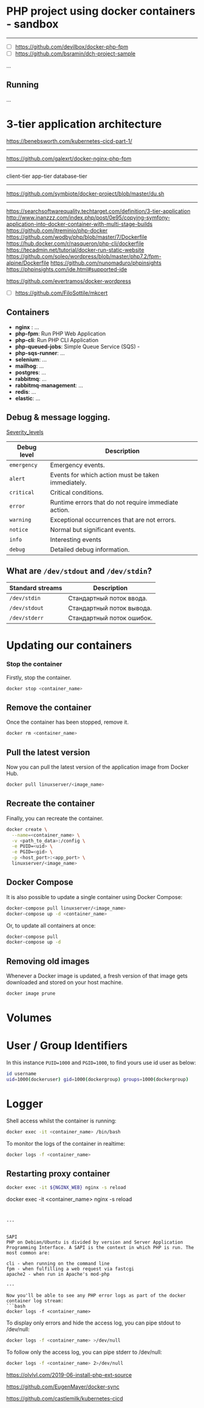 # PHP project using docker containers - sandbox

---

- [ ] https://github.com/devilbox/docker-php-fpm
- [ ] https://github.com/bsramin/dch-project-sample

...

## Running

...

# 3-tier application architecture


https://benebsworth.com/kubernetes-cicd-part-1/

----
https://github.com/galexrt/docker-nginx-php-fpm

---

client-tier
app-tier
database-tier

---

https://github.com/symbiote/docker-project/blob/master/du.sh

---

https://searchsoftwarequality.techtarget.com/definition/3-tier-application
http://www.inanzzz.com/index.php/post/0e95/copying-symfony-application-into-docker-container-with-multi-stage-builds
https://github.com/jtreminio/php-docker
https://github.com/wodby/php/blob/master/7/Dockerfile
https://hub.docker.com/r/nasqueron/php-cli/dockerfile
https://tecadmin.net/tutorial/docker-run-static-website
https://github.com/soleo/wordpress/blob/master/php7.2/fpm-alpine/Dockerfile
https://github.com/nunomaduro/phpinsights
https://phpinsights.com/ide.html#supported-ide



https://github.com/evertramos/docker-wordpress


- [ ] https://github.com/FiloSottile/mkcert

## Containers

- **nginx** : ...
- **php-fpm**: Run PHP Web Application
- **php-cli**: Run PHP CLI Application
- **php-queued-jobs**: Simple Queue Service (SQS) - 
- **php-sqs-runner**: ...
- **selenium**: ...
- **mailhog**: ...
- **postgres**: ...
- **rabbitmq**: ...
- **rabbitmq-management**: ...
- **redis**: ...
- **elastic**: ...


## Debug & message logging.

[Severity_levels](https://en.wikipedia.org/wiki/Syslog#Severity_levels)

| Debug level | Description |
| --- | --- |
| `emergency` | Emergency events. |
| `alert` | Events for which action must be taken immediately. |
| `critical` | Critical conditions. |
| `error` | Runtime errors that do not require immediate action. |
| `warning` | Exceptional occurrences that are not errors. |
| `notice` | Normal but significant events. |
| `info` | Interesting events |
| `debug` | Detailed debug information. |

## What are `/dev/stdout` and `/dev/stdin`?

| Standard streams | Description |
| --- | --- |
| `/dev/stdin` | Стандартный поток ввода. |
| `/dev/stdout` | Стандартный поток вывода. |
| `/dev/stderr` | Стандартный поток ошибок. |


# Updating our containers

### Stop the container
Firstly, stop the container.

```bash
docker stop <container_name>
```

## Remove the container
Once the container has been stopped, remove it.

```bash
docker rm <container_name>
```

## Pull the latest version
Now you can pull the latest version of the application image from Docker Hub.

```bash
docker pull linuxserver/<image_name>
```

## Recreate the container
Finally, you can recreate the container.

```bash
docker create \
  --name=<container_name> \
  -v <path_to_data>:/config \
  -e PUID=<uid> \
  -e PGID=<gid> \
  -p <host_port>:<app_port> \
  linuxserver/<image_name>
```

## Docker Compose
It is also possible to update a single container using Docker Compose:

```bash
docker-compose pull linuxserver/<image_name>
docker-compose up -d <container_name>
```

Or, to update all containers at once:

```bash
docker-compose pull
docker-compose up -d
```

## Removing old images
Whenever a Docker image is updated, a fresh version of that image gets downloaded and stored on your host machine.

```bash
docker image prune
```

# Volumes

# User / Group Identifiers

In this instance `PUID=1000` and `PGID=1000`, to find yours use id user as below:

```bash
id username
uid=1000(dockeruser) gid=1000(dockergroup) groups=1000(dockergroup)
```

# Logger

Shell access whilst the container is running:
```bash
docker exec -it <container_name> /bin/bash
```

To monitor the logs of the container in realtime:
```bash
docker logs -f <container_name>
```


## Restarting proxy container

```bash
docker exec -it ${NGINX_WEB} nginx -s reload

```
docker exec -it <container_name> nginx -s reload
```


---


SAPI
PHP on Debian/Ubuntu is divided by version and Server Application Programming Interface. A SAPI is the context in which PHP is run. The most common are:

cli - when running on the command line
fpm - when fulfilling a web request via fastcgi
apache2 - when run in Apache's mod-php

---

Now you'll be able to see any PHP error logs as part of the docker container log stream:
```bash
docker logs -f <container_name>
```

To display only errors and hide the access log, you can pipe stdout to /dev/null:
```bash
docker logs -f <container_name> >/dev/null
```

To follow only the access log, you can pipe stderr to /dev/null:
```bash
docker logs -f <container_name> 2>/dev/null
```

https://olvlvl.com/2019-06-install-php-ext-source

https://github.com/EugenMayer/docker-sync

https://github.com/castlemilk/kubernetes-cicd

